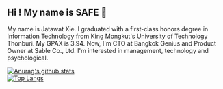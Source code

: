 ## Hi ! My name is SAFE 👋

My name is Jatawat Xie. I graduated with a first-class honors degree in Information Technology from King Mongkut's University of Technology Thonburi. My GPAX is 3.94. Now, I'm CTO at Bangkok Genius and Product Owner at Sable Co., Ltd. I'm interested in management, technology and psychological.


[![Anurag's github stats](https://github-readme-stats.vercel.app/api?username=safesit23&count_private=true&show_icons=true&include_all_commits=true)](https://github.com/anuraghazra/github-readme-stats)
<br/>
[![Top Langs](https://github-readme-stats.vercel.app/api/top-langs/?username=safesit23&layout=compact&hide=php)](https://github.com/anuraghazra/github-readme-stats)

<!--
**safesit23/safesit23** is a ✨ _special_ ✨ repository because its `README.md` (this file) appears on your GitHub profile.

Here are some ideas to get you started:

- 🔭 I’m currently working on ...
- 🌱 I’m currently learning ...
- 👯 I’m looking to collaborate on ...
- 🤔 I’m looking for help with ...
- 💬 Ask me about ...
- 📫 How to reach me: ...
- 😄 Pronouns: ...
- ⚡ Fun fact: ...
-->
